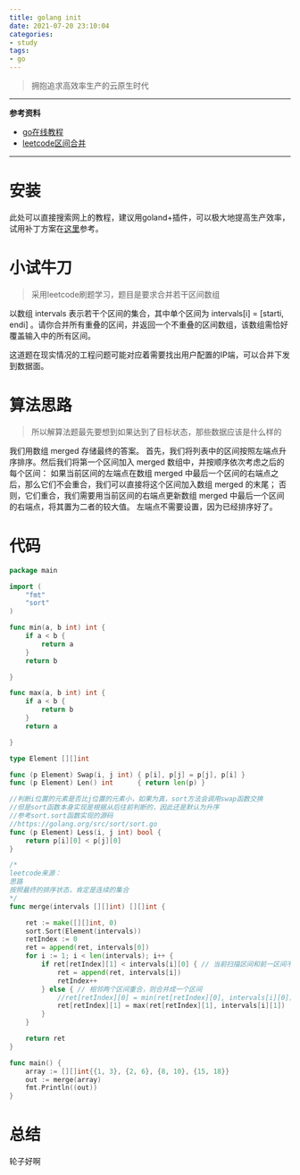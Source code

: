 ```yaml
---
title: golang init
date: 2021-07-20 23:10:04
categories:
- study
tags:
- go
---
```


> 拥抱追求高效率生产的云原生时代


<!--more-->
---
**参考资料** 
- [go在线教程](https://github.com/unknwon/the-way-to-go_ZH_CN/blob/master/eBook/directory.md "go在线教程")  
- [leetcode区间合并](https://leetcode-cn.com/problems/merge-intervals/solution/go-er-wei-slicepai-xu-by-todayweather/ "leetcode")
---

# 安装 
此处可以直接搜索网上的教程，建议用goland+插件，可以极大地提高生产效率，试用补丁方案在[这里](https://zhile.io/2020/11/18/jetbrains-eval-reset-da33a93d.html "补丁")参考。

# 小试牛刀

> 采用leetcode刷题学习，题目是要求合并若干区间数组

以数组 intervals 表示若干个区间的集合，其中单个区间为 intervals[i] = [starti, endi] 。请你合并所有重叠的区间，并返回一个不重叠的区间数组，该数组需恰好覆盖输入中的所有区间。

这道题在现实情况的工程问题可能对应着需要找出用户配置的IP端，可以合并下发到数据面。

# 算法思路
> 所以解算法题最先要想到如果达到了目标状态，那些数据应该是什么样的

我们用数组 merged 存储最终的答案。
首先，我们将列表中的区间按照左端点升序排序。然后我们将第一个区间加入 merged 数组中，并按顺序依次考虑之后的每个区间：
如果当前区间的左端点在数组 merged 中最后一个区间的右端点之后，那么它们不会重合，我们可以直接将这个区间加入数组 merged 的末尾；
否则，它们重合，我们需要用当前区间的右端点更新数组 merged 中最后一个区间的右端点，将其置为二者的较大值。
左端点不需要设置，因为已经排序好了。

# 代码 

```go
package main

import (
	"fmt"
	"sort"
)

func min(a, b int) int {
	if a < b {
		return a
	}
	return b

}

func max(a, b int) int {
	if a < b {
		return b
	}
	return a

}

type Element [][]int

func (p Element) Swap(i, j int) { p[i], p[j] = p[j], p[i] }
func (p Element) Len() int      { return len(p) }

//判断i位置的元素是否比j位置的元素小，如果为真，sort方法会调用swap函数交换
//但是sort函数本身实现是根据从后往前判断的，因此还是默认为升序
//参考sort.sort函数实现的源码
//https://golang.org/src/sort/sort.go
func (p Element) Less(i, j int) bool {
	return p[i][0] < p[j][0]
}

/*
leetcode来源：
思路
按照最终的排序状态，肯定是连续的集合
*/
func merge(intervals [][]int) [][]int {

	ret := make([][]int, 0)
	sort.Sort(Element(intervals))
	retIndex := 0
	ret = append(ret, intervals[0])
	for i := 1; i < len(intervals); i++ {
		if ret[retIndex][1] < intervals[i][0] { // 当前扫描区间和前一区间不重合，则直接添加到结果中
			ret = append(ret, intervals[i])
			retIndex++
		} else { // 相邻两个区间重合，则合并成一个区间
			//ret[retIndex][0] = min(ret[retIndex][0], intervals[i][0]) //左值已经排序好了
			ret[retIndex][1] = max(ret[retIndex][1], intervals[i][1])
		}
	}

	return ret
}

func main() {
	array := [][]int{{1, 3}, {2, 6}, {8, 10}, {15, 18}}
	out := merge(array)
	fmt.Println((out))
}

```


# 总结
轮子好啊


